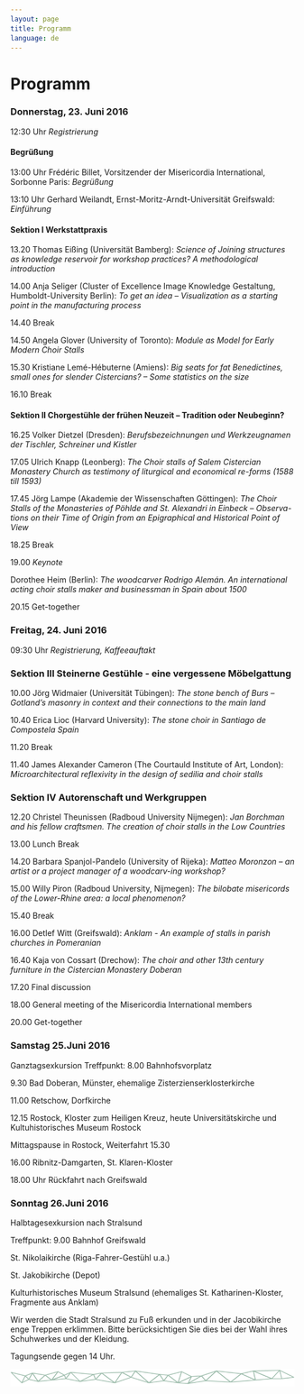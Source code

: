 ```yaml
---
layout: page
title: Programm
language: de
---
```


# Programm


### Donnerstag, 23. Juni 2016

12:30 Uhr  *Registrierung*

#### Begrüßung

13:00 Uhr  Frédéric Billet, Vorsitzender der Misericordia International, Sorbonne Paris: *Begrüßung*

13:10 Uhr  Gerhard Weilandt, Ernst-Moritz-Arndt-Universität Greifswald: *Einführung*

#### Sektion I  Werkstattpraxis


13.20	Thomas Eißing (Universität Bamberg): *Science of Joining structures as knowledge reservoir for workshop practices? A methodological introduction*

14.00	Anja Seliger (Cluster of Excellence Image Knowledge Gestaltung, Humboldt-University Berlin): *To get an idea – Visualization as a starting point in the manufacturing process*

14.40			Break

14.50		Angela Glover (University of Toronto): *Module as Model for Early Modern Choir Stalls*

15.30		Kristiane Lemé-Hébuterne (Amiens): *Big seats for fat Benedictines, small ones for slender Cistercians? – Some statistics on the size*

16.10		Break

#### Sektion II 	 Chorgestühle der frühen Neuzeit –  Tradition oder Neubeginn?

16.25	Volker Dietzel (Dresden): *Berufsbezeichnungen und Werkzeugnamen der Tischler, Schreiner und Kistler*

17.05	Ulrich Knapp (Leonberg): *The Choir stalls of Salem Cistercian Monastery Church as testimony of liturgical and economical re-forms (1588 till 1593)*

17.45	Jörg Lampe (Akademie der Wissenschaften Göttingen): *The Choir Stalls of the Monasteries of Pöhlde and St. Alexandri in Einbeck – Observa-tions on their Time of Origin from an Epigraphical and Historical Point of View*

18.25		Break


19.00 			*Keynote*

Dorothee Heim (Berlin): *The woodcarver Rodrigo Alemán. An international acting choir stalls maker and businessman in Spain about 1500*

20.15 			Get-together



### Freitag, 24. Juni 2016

09:30 Uhr  *Registrierung, Kaffeeauftakt*

### Sektion III 	Steinerne Gestühle - eine vergessene Möbelgattung


10.00 Jörg Widmaier (Universität Tübingen): *The stone bench of Burs – Gotland’s masonry in context and their connections to the main land*

10.40		Erica Lioc (Harvard University): *The stone choir in Santiago de Compostela Spain*

11.20			Break

11.40 	James Alexander Cameron (The Courtauld Institute of Art, London): *Microarchitectural reflexivity in the design of sedilia and choir stalls*

### Sektion IV 	Autorenschaft und Werkgruppen

12.20	Christel Theunissen (Radboud University Nijmegen): *Jan Borchman and his fellow craftsmen. The creation of choir stalls in the Low Countries*

13.00	 		Lunch Break

14.20	Barbara Spanjol-Pandelo (University of Rijeka): *Matteo Moronzon – an artist or a project manager of a woodcarv-ing workshop?*


15.00	Willy Piron (Radboud University, Nijmegen): *The bilobate misericords of the Lower-Rhine area: a local phenomenon?*

15.40			Break

16.00	Detlef Witt (Greifswald): *Anklam - An example of stalls in parish churches in Pomeranian*

16.40	Kaja von Cossart (Drechow): *The choir and other 13th century furniture in the Cistercian Monastery Doberan*


17.20		 	Final discussion

18.00 	General meeting of the Misericordia International members

20.00   Get-together

### Samstag 25.Juni 2016
Ganztagsexkursion
Treffpunkt:	8.00  Bahnhofsvorplatz


9.30	Bad Doberan, Münster, ehemalige Zisterzienserklosterkirche

11.00	Retschow, Dorfkirche

12.15	Rostock, Kloster zum Heiligen Kreuz, heute Universitätskirche und Kultuhistorisches Museum Rostock

Mittagspause in Rostock, Weiterfahrt 15.30

16.00 	Ribnitz-Damgarten, St. Klaren-Kloster

18.00 Uhr Rückfahrt nach Greifswald


###	Sonntag 26.Juni 2016

Halbtagesexkursion nach Stralsund

Treffpunkt:	9.00 Bahnhof Greifswald

St. Nikolaikirche (Riga-Fahrer-Gestühl u.a.)

St. Jakobikirche (Depot)

Kulturhistorisches Museum Stralsund (ehemaliges St. Katharinen-Kloster, Fragmente aus Anklam)

Wir werden die Stadt Stralsund zu Fuß erkunden und in der Jacobikirche enge Treppen erklimmen. Bitte berücksichtigen Sie dies bei der Wahl ihres Schuhwerkes und der Kleidung.

Tagungsende gegen 14 Uhr.



![Separator](../images/separator.png)
